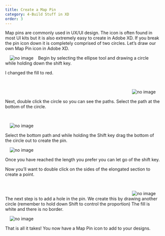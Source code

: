 ```yaml
---
title: Create a Map Pin
category: 4-Build Stuff in XD
order: 3
---
```


Map pins are commonly used in UX/UI design. The icon is often found in most UI kits but it is also extremely easy to create in Adobe XD. If you break the pin icon down it is completely comprised of two circles. Let’s draw our own Map Pin icon in Adobe XD.


 <img style="padding: 0px 15px;float:left;" src="https://iwilfried.github.io/Adobe-XD-eBook/images/XD-MapPin-01.png" alt="no image"/>  
 Begin by selecting the ellipse tool and drawing a circle while holding down the shift key.

I changed the fill to red. 

&nbsp;   

<img style="padding: 0px 15px;float:right;" src="https://iwilfried.github.io/Adobe-XD-eBook/images/XD-MapPin-02.png" alt="no image"/>

&nbsp;   

Next, double click the circle so you can see the paths.
Select the path at the bottom of the circle.  

&nbsp;   

<img style="padding: 0px 15px;float:left;" src="https://iwilfried.github.io/Adobe-XD-eBook/images/XD-MapPin-03.png" alt="no image"/>  

&nbsp;   

Select the bottom path and while holding the Shift key drag the bottom of the circle out to create the pin.  


<img style="padding: 0px 15px;float:left;"  
 src="https://iwilfried.github.io/Adobe-XD-eBook/images/XD-MapPin-04.png" alt="no image"/>  

&nbsp;   

Once you have reached the length you prefer you can let go of the shift key.

Now you’ll want to double click on the sides of the elongated section to create a point.


&nbsp;   

<img style="padding: 0px 15px;float:right;"  
 src="https://iwilfried.github.io/Adobe-XD-eBook/images/XD-MapPin-05.png" alt="no image"/>

&nbsp;   
The next step is to add a hole in the pin. We create this by drawing another circle (remember to hold down Shift to control the proportion) The fill is white and there is no border.

<img style="padding: 0px 15px;float:left;"  
 src="https://iwilfried.github.io/Adobe-XD-eBook/images/XD-MapPin-06.png" alt="no image"/>  
 
&nbsp;   

That is all it takes! You now have a Map Pin icon to add to your designs.
&nbsp;   


&nbsp;   


&nbsp;   


&nbsp;   

